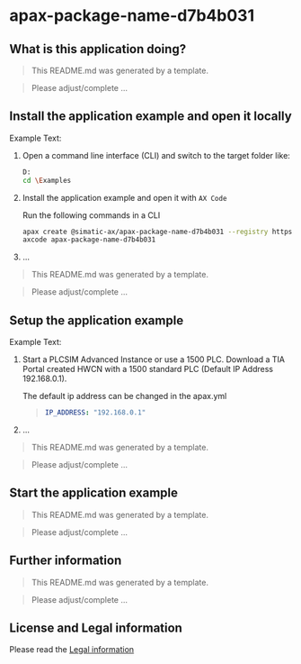 # apax-package-name-d7b4b031

## What is this application doing?

>This README.md was generated by a template.

>Please adjust/complete ...

## Install the application example and open it locally

Example Text:

1. Open a command line interface (CLI) and switch to the target folder like:

      ```sh
      D:
      cd \Examples
      ```

2. Install the application example and open it with `AX Code`

      Run the following commands in a CLI

      ```sh
      apax create @simatic-ax/apax-package-name-d7b4b031 --registry https://npm.pkg.github.com apax-package-name-d7b4b031
      axcode apax-package-name-d7b4b031
      ```
3. ...
>This README.md was generated by a template.

>Please adjust/complete ...

## Setup the application example

Example Text:

1. Start a PLCSIM Advanced Instance or use a 1500 PLC. Download a TIA Portal created HWCN with a 1500 standard PLC (Default IP Address 192.168.0.1).

      The default ip address can be changed in the apax.yml

      > ```yml
      > IP_ADDRESS: "192.168.0.1"
      > ```
2. ...
>This README.md was generated by a template.

>Please adjust/complete ...

## Start the application example

>This README.md was generated by a template.

>Please adjust/complete ...

## Further information

>This README.md was generated by a template.

>Please adjust/complete ...

## License and Legal information

Please read the [Legal information](LICENSE.md)
